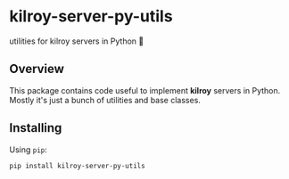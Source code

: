 # kilroy-server-py-utils

utilities for kilroy servers in Python 🔧

## Overview

This package contains code useful to implement **kilroy** servers in Python.
Mostly it's just a bunch of utilities and base classes.

## Installing

Using `pip`:

```sh
pip install kilroy-server-py-utils
```

